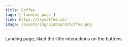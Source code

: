 ```yaml
---
title: Coffee
tags: [ landing-page ]
link: https://trycoffee.co/
image: /assets/img/pinboard/Coffee.png
---
```

Landing page, liked the little interactions on the buttons.